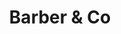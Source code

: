 ---
title: "Barber & Co"
description: ""
category: App Development
imageUrl: /images/work/barberco.png
color: "#eb4747"
technologies: "Native iOS, React Native (Android), Firebase, Node, MongoDB, Docker, Traefik"
outUrl: "https://apps.apple.com/nz/app/barber-co/id1541086997?ign-itsct=apps_box_badge&ign-itscg=30200"
style: light
---